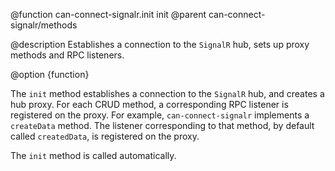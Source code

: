 @function can-connect-signalr.init init
@parent can-connect-signalr/methods

@description Establishes a connection to the `SignalR` hub, sets up proxy methods and RPC listeners.

@option {function}

The `init` method establishes a connection to the `SignalR` hub, and creates a hub proxy. For each CRUD method,
a corresponding RPC listener is registered on the proxy. For example, `can-connect-signalr` implements a `createData`
method. The listener corresponding to that method, by default called `createdData`, is registered on the proxy.

The `init` method is called automatically.